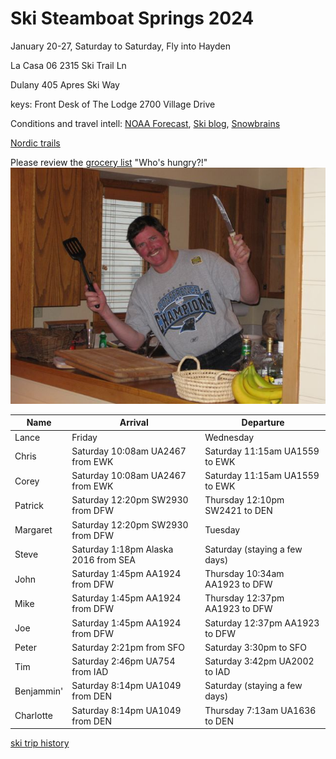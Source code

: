 # Ski Steamboat Springs 2024

January 20-27, Saturday to Saturday,
Fly into Hayden

La Casa 06
2315 Ski Trail Ln

Dulany 405
Apres Ski Way

keys: Front Desk of The Lodge
2700 Village Drive

Conditions and travel intell:
[NOAA Forecast](https://forecast.weather.gov/MapClick.php?lat=40.4827&lon=-106.8289),
[Ski blog](https://www.ski.com/blog/),
[Snowbrains](https://snowbrains.com/)

[Nordic trails](https://www.steamboatpilot.com/news/best-places-to-cross-country-ski-in-steamboat/)

Please review the [grocery list](https://docs.google.com/document/d/1i4ODs6pL9yMEJcBhlv133xWCDkWIRFX0/edit)
"Who's hungry?!"
![Chef Mike!](0903ski_JacksonHole_Mike.jpg)

Name | Arrival | Departure |
---|---|----|
 Lance | Friday | Wednesday |
 Chris | Saturday 10:08am UA2467 from EWK | Saturday 11:15am UA1559 to EWK |
 Corey | Saturday 10:08am UA2467 from EWK | Saturday 11:15am UA1559 to EWK |
 Patrick | Saturday 12:20pm SW2930 from DFW | Thursday 12:10pm SW2421 to DEN |
 Margaret | Saturday 12:20pm SW2930 from DFW | Tuesday |
 Steve | Saturday 1:18pm Alaska 2016 from SEA | Saturday (staying a few days)|
 John | Saturday 1:45pm AA1924 from DFW | Thursday 10:34am AA1923 to DFW |
 Mike | Saturday 1:45pm AA1924 from DFW | Thursday 12:37pm AA1923 to DFW |
 Joe | Saturday 1:45pm AA1924 from DFW | Saturday 12:37pm AA1923 to DFW |
 Peter | Saturday 2:21pm from SFO | Saturday 3:30pm to SFO |
 Tim | Saturday 2:46pm UA754 from IAD | Saturday 3:42pm UA2002 to IAD |
 Benjammin' | Saturday 8:14pm UA1049 from DEN | Saturday (staying a few days)|
 Charlotte | Saturday 8:14pm UA1049 from DEN | Thursday 7:13am UA1636 to DEN|

[ski trip history](ski-trip-history)
